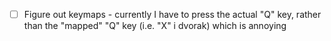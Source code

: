 - [ ] Figure out keymaps - currently I have to press the actual "Q" key, rather
      than the "mapped" "Q" key (i.e. "X" i dvorak) which is annoying
